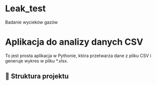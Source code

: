 # Leak_test
Badanie wycieków gazów 

# Aplikacja do analizy danych CSV

To jest prosta aplikacja w Pythonie, która przetwarza dane z pliku CSV i generuje wykres w pliku *.xlsx.

## 📁 Struktura projektu

